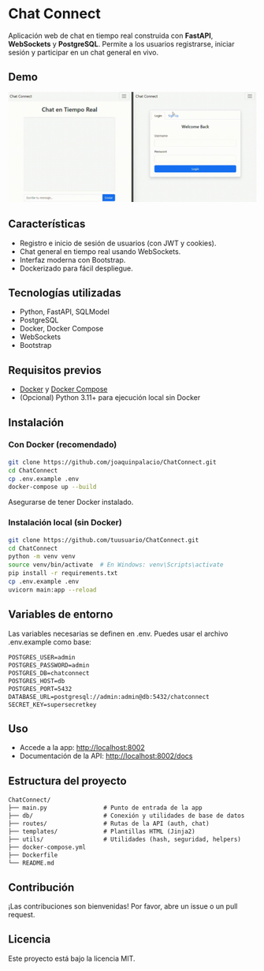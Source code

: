 # Chat Connect

Aplicación web de chat en tiempo real construida con **FastAPI**, **WebSockets** y **PostgreSQL**. Permite a los usuarios registrarse, iniciar sesión y participar en un chat general en vivo.

## Demo

![Demo ChatConnect](docs/demo.gif)

## Características

- Registro e inicio de sesión de usuarios (con JWT y cookies).
- Chat general en tiempo real usando WebSockets.
- Interfaz moderna con Bootstrap.
- Dockerizado para fácil despliegue.

## Tecnologías utilizadas

- Python, FastAPI, SQLModel
- PostgreSQL
- Docker, Docker Compose
- WebSockets
- Bootstrap

## Requisitos previos

- [Docker](https://www.docker.com/) y [Docker Compose](https://docs.docker.com/compose/)
- (Opcional) Python 3.11+ para ejecución local sin Docker

## Instalación

### Con Docker (recomendado)

```bash
git clone https://github.com/joaquinpalacio/ChatConnect.git
cd ChatConnect
cp .env.example .env
docker-compose up --build
```
Asegurarse de tener Docker instalado.

### Instalación local (sin Docker)

```bash
git clone https://github.com/tuusuario/ChatConnect.git
cd ChatConnect
python -m venv venv
source venv/bin/activate  # En Windows: venv\Scripts\activate
pip install -r requirements.txt
cp .env.example .env
uvicorn main:app --reload
```

## Variables de entorno

Las variables necesarias se definen en .env. Puedes usar el archivo .env.example como base:

```
POSTGRES_USER=admin
POSTGRES_PASSWORD=admin
POSTGRES_DB=chatconnect
POSTGRES_HOST=db
POSTGRES_PORT=5432
DATABASE_URL=postgresql://admin:admin@db:5432/chatconnect
SECRET_KEY=supersecretkey
```

## Uso

- Accede a la app: [http://localhost:8002](http://localhost:8002)
- Documentación de la API: [http://localhost:8002/docs](http://localhost:8002/docs)


## Estructura del proyecto

```text
ChatConnect/
├── main.py                # Punto de entrada de la app
├── db/                    # Conexión y utilidades de base de datos
├── routes/                # Rutas de la API (auth, chat)
├── templates/             # Plantillas HTML (Jinja2)
├── utils/                 # Utilidades (hash, seguridad, helpers)
├── docker-compose.yml
├── Dockerfile
└── README.md
```

## Contribución

¡Las contribuciones son bienvenidas! Por favor, abre un issue o un pull request.

## Licencia

Este proyecto está bajo la licencia MIT.